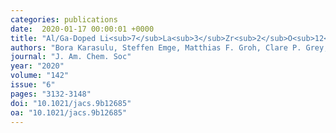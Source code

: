 ```yaml
---
categories: publications
date:  2020-01-17 00:00:01 +0000
title: "Al/Ga-Doped Li<sub>7</sub>La<sub>3</sub>Zr<sub>2</sub>O<sub>12</sub> Garnets as Li-Ion Solid-State Battery Electrolytes: Atomistic Insights into Local Coordination Environments and Their Influence on <sup>17</sup>O, <sup>27</sup>Al, and <sup>71</sup>Ga NMR Spectra"
authors: "Bora Karasulu, Steffen Emge, Matthias F. Groh, Clare P. Grey, Andrew J. Morris"
journal: "J. Am. Chem. Soc"
year: "2020"
volume: "142"
issue: "6"
pages: "3132-3148"
doi: "10.1021/jacs.9b12685"
oa: "10.1021/jacs.9b12685"
---
```

